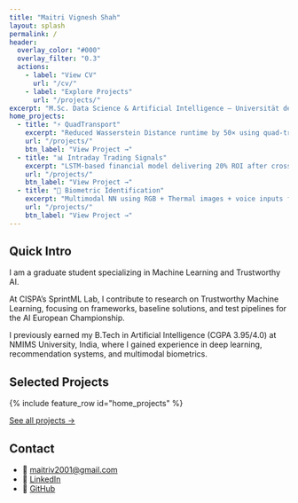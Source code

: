 ```yaml
---
title: "Maitri Vignesh Shah"
layout: splash
permalink: /
header:
  overlay_color: "#000"
  overlay_filter: "0.3"
  actions:
    - label: "View CV"
      url: "/cv/"
    - label: "Explore Projects"
      url: "/projects/"
excerpt: "M.Sc. Data Science & Artificial Intelligence — Universität des Saarlandes<br/>Research Assistant (HiWi), SprintML Lab @ CISPA"
home_projects:
  - title: "⚡ QuadTransport"
    excerpt: "Reduced Wasserstein Distance runtime by 50× using quad-tree optimization in Java."
    url: "/projects/"
    btn_label: "View Project →"
  - title: "📊 Intraday Trading Signals"
    excerpt: "LSTM-based financial model delivering 20% ROI after cross-validation."
    url: "/projects/"
    btn_label: "View Project →"
  - title: "🧬 Biometric Identification"
    excerpt: "Multimodal NN using RGB + Thermal images + voice inputs for robust identification."
    url: "/projects/"
    btn_label: "View Project →"
---
```


## Quick Intro

I am a graduate student specializing in Machine Learning and Trustworthy AI.

At CISPA’s SprintML Lab, I contribute to research on Trustworthy Machine Learning, focusing on frameworks, baseline solutions, and test pipelines for the AI European Championship.

I previously earned my B.Tech in Artificial Intelligence (CGPA 3.95/4.0) at NMIMS University, India, where I gained experience in deep learning, recommendation systems, and multimodal biometrics.

## Selected Projects

{% include feature_row id="home_projects" %}

<p><a href="/projects/">See all projects →</a></p>

## Contact

- 📧 <a href="mailto:maitriv2001@gmail.com">maitriv2001@gmail.com</a>
- 🔗 <a href="https://www.linkedin.com/in/maitri-shah01" target="_blank" rel="noopener">LinkedIn</a>
- 🔗 <a href="https://github.com/maitri01" target="_blank" rel="noopener">GitHub</a>

